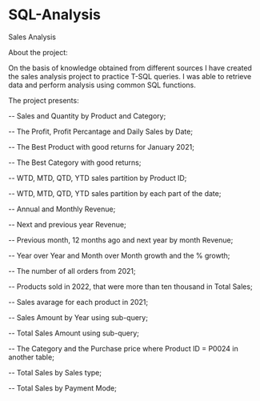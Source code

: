 # SQL-Analysis
Sales Analysis

About the project:

On the basis of knowledge obtained from different sources I have created the sales analysis project to practice T-SQL queries.
I was able to retrieve data and perform analysis using common SQL functions.

The project presents:

-- Sales and Quantity by Product and Category; 

-- The Profit, Profit Percantage and Daily Sales by Date;

-- The Best Product with good returns for January 2021;

-- The Best Category with good returns;

-- WTD, MTD, QTD, YTD sales partition by Product ID;

-- WTD, MTD, QTD, YTD sales partition by each part of the date;

-- Annual and Monthly Revenue;

-- Next and previous year Revenue;

-- Previous month, 12 months ago and next year by month Revenue;

-- Year over Year and Month over Month growth and the % growth;

-- The number of all orders from 2021;

-- Products sold in 2022, that were more than ten thousand in Total Sales;

-- Sales avarage for each product in 2021;

-- Sales Amount by Year using sub-query;

-- Total Sales Amount using sub-query;

-- The Category and the Purchase price where Product ID = P0024 in another table;

-- Total Sales by Sales type;

-- Total Sales by Payment Mode;
